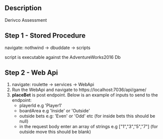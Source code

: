 ## Description

Derivco Assessment

## Step 1 - Stored Procedure

navigate: nothwind -> dbuddate -> scripts

script is executable against the AdventureWorks2016 Db


## Step 2 - Web Api

1. navigate: roulette -> services -> WebApi
2. Run the WebApi and navigate to https://localhost:7036/api/game/
3. **placeBet**  is post endpoint. Below is an example of inputs to send to the endpoint:
   - playerId e.g 'Player1' 
   - boardArea e.g 'Inside' or 'Outside'
   - outside bets e.g: 'Even' or 'Odd' etc (for inside bets this should be null)
   - in the request body enter an array of strings e.g ["1","3","5","7"] (for outside move this should be blank)
